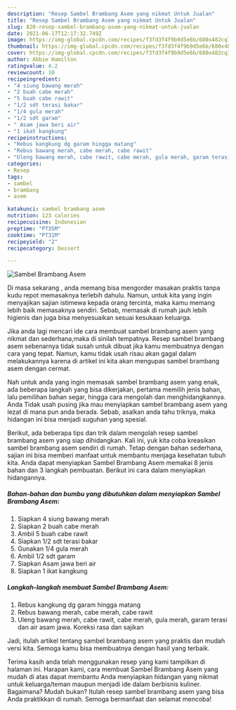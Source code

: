 ```yaml
---
description: "Resep Sambel Brambang Asem yang nikmat Untuk Jualan"
title: "Resep Sambel Brambang Asem yang nikmat Untuk Jualan"
slug: 820-resep-sambel-brambang-asem-yang-nikmat-untuk-jualan
date: 2021-06-17T12:17:32.749Z
image: https://img-global.cpcdn.com/recipes/f3fd3f4f9b9d5e6b/680x482cq70/sambel-brambang-asem-foto-resep-utama.jpg
thumbnail: https://img-global.cpcdn.com/recipes/f3fd3f4f9b9d5e6b/680x482cq70/sambel-brambang-asem-foto-resep-utama.jpg
cover: https://img-global.cpcdn.com/recipes/f3fd3f4f9b9d5e6b/680x482cq70/sambel-brambang-asem-foto-resep-utama.jpg
author: Abbie Hamilton
ratingvalue: 4.2
reviewcount: 10
recipeingredient:
- "4 siung bawang merah"
- "2 buah cabe merah"
- "5 buah cabe rawit"
- "1/2 sdt terasi bakar"
- "1/4 gula merah"
- "1/2 sdt garam"
- " Asam jawa beri air"
- "1 ikat kangkung"
recipeinstructions:
- "Rebus kangkung dg garam hingga matang"
- "Rebus bawang merah, cabe merah, cabe rawit"
- "Uleng bawang merah, cabe rawit, cabe merah, gula merah, garam terasi dan air asam jawa. Koreksi rasa dan sajikan"
categories:
- Resep
tags:
- sambel
- brambang
- asem

katakunci: sambel brambang asem 
nutrition: 123 calories
recipecuisine: Indonesian
preptime: "PT35M"
cooktime: "PT31M"
recipeyield: "2"
recipecategory: Dessert

---
```



![Sambel Brambang Asem](https://img-global.cpcdn.com/recipes/f3fd3f4f9b9d5e6b/680x482cq70/sambel-brambang-asem-foto-resep-utama.jpg)

Di masa  sekarang , anda memang bisa mengorder masakan praktis tanpa kudu repot memasaknya terlebih dahulu. Namun, untuk kita yang ingin menyajikan sajian istimewa kepada orang tercinta, maka kamu memang lebih baik memasaknya sendiri. Sebab, memasak di rumah jauh lebih higienis dan juga bisa menyesuaikan sesuai kesukaan keluarga.

Jika anda lagi mencari ide cara membuat sambel brambang asem yang nikmat dan sederhana,maka di sinilah tempatnya. Resep sambel brambang asem  sebenarnya tidak susah untuk dibuat jika kamu membuatnya dengan cara yang tepat. Namun, kamu tidak usah risau akan gagal dalam melakukannya 
karena di artikel ini kita akan mengupas sambel brambang asem dengan cermat.  



Nah untuk anda yang ingin memasak sambel brambang asem yang enak, ada beberapa langkah yang bisa dikerjakan, pertama memilih jenis bahan, lalu pemilihan bahan segar, hingga cara mengolah dan menghidangkannya. Anda Tidak usah pusing jika mau menyiapkan sambel brambang asem yang lezat di mana pun anda berada. Sebab, asalkan anda  tahu triknya, maka hidangan ini bisa menjadi suguhan yang spesial.

Berikut, ada beberapa tips dan trik dalam mengolah resep sambel brambang asem yang siap dihidangkan. Kali ini, yuk kita coba kreasikan sambel brambang asem sendiri di rumah. Tetap dengan bahan sederhana, sajian ini bisa memberi manfaat untuk membantu menjaga kesehatan tubuh kita. Anda dapat menyiapkan Sambel Brambang Asem memakai 8 jenis bahan dan 3 langkah pembuatan. Berikut ini cara dalam menyiapkan hidangannya.

<!--inarticleads1-->

##### Bahan-bahan dan bumbu yang dibutuhkan dalam menyiapkan Sambel Brambang Asem:

1. Siapkan 4 siung bawang merah
1. Siapkan 2 buah cabe merah
1. Ambil 5 buah cabe rawit
1. Siapkan 1/2 sdt terasi bakar
1. Gunakan 1/4 gula merah
1. Ambil 1/2 sdt garam
1. Siapkan  Asam jawa beri air
1. Siapkan 1 ikat kangkung




<!--inarticleads2-->

##### Langkah-langkah membuat Sambel Brambang Asem:

1. Rebus kangkung dg garam hingga matang
1. Rebus bawang merah, cabe merah, cabe rawit
1. Uleng bawang merah, cabe rawit, cabe merah, gula merah, garam terasi dan air asam jawa. Koreksi rasa dan sajikan




Jadi, itulah artikel tentang  sambel brambang asem  yang praktis dan mudah versi kita. Semoga kamu bisa membuatnya dengan hasil yang terbaik. 

Terima kasih anda telah menggunakan resep yang kami tampilkan di halaman ini. Harapan kami, cara membuat  Sambel Brambang Asem yang mudah di atas dapat membantu Anda menyiapkan hidangan yang nikmat untuk keluarga/teman maupun menjadi ide dalam berbisnis kuliner. Bagaimana? Mudah bukan? Itulah resep sambel brambang asem yang bisa Anda praktikkan di rumah. Semoga bermanfaat dan selamat mencoba!

